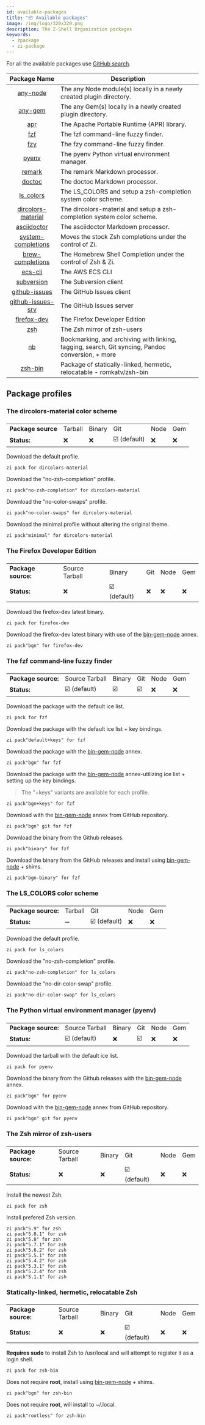 ```yaml
---
id: available-packages
title: "📦 Available packages"
image: /img/logo/320x320.png
description: The Z-Shell Organization packages
keywords:
  - zpackage
  - zi-package
---
```


<!-- @format -->

For all the available packages use [GitHub search][22].

|       Package Name       | Description                                                                                      |
|:------------------------:| ------------------------------------------------------------------------------------------------ |
|      [any-node][1]       | The any Node module(s) locally in a newly created plugin directory.                              |
|       [any-gem][2]       | The any Gem(s) locally in a newly created plugin directory.                                      |
|         [apr][3]         | The Apache Portable Runtime (APR) library.                                                       |
|         [fzf][4]         | The fzf command-line fuzzy finder.                                                               |
|         [fzy][5]         | The fzy command-line fuzzy finder.                                                               |
|        [pyenv][6]        | The pyenv Python virtual environment manager.                                                    |
|       [remark][7]        | The remark Markdown processor.                                                                   |
|       [doctoc][8]        | The doctoc Markdown processor.                                                                   |
|      [ls_colors][9]      | The LS_COLORS and setup a zsh-completion system color scheme.                                    |
| [dircolors-material][10] | The dircolors-material and setup a zsh-completion system color scheme.                           |
|    [asciidoctor][11]     | The asciidoctor Markdown processor.                                                              |
| [system-completions][12] | Moves the stock Zsh completions under the control of Zi.                                         |
|  [brew-completions][21]  | The Homebrew Shell Completion under the control of Zsh & Zi.                                     |
|      [ecs-cli][13]       | The AWS ECS CLI                                                                                  |
|     [subversion][14]     | The Subversion client                                                                            |
|   [github-issues][15]    | The GitHub Issues client                                                                         |
| [github-issues-srv][16]  | The GitHub Issues server                                                                         |
|    [firefox-dev][17]     | The Firefox Developer Edition                                                                    |
|        [zsh][18]         | The Zsh mirror of zsh-users                                                                      |
|         [nb][19]         | Bookmarking, and archiving with linking, tagging, search, Git syncing, Pandoc conversion, + more |
|      [zsh-bin][20]       | Package of statically-linked, hermetic, relocatable - romkatv/zsh-bin                            |

## Package profiles

### The dircolors-material color scheme

<h3 align="center">
  <table>
    <tbody>
      <tr>
        <td>
          <b>Package source</b>
        </td>
        <td>Tarball</td>
        <td>Binary</td>
        <td>Git</td>
        <td>Node</td>
        <td>Gem</td>
      </tr>
      <tr>
        <td>
          <b>Status:</b>
        </td>
        <td>❌</td>
        <td>❌</td>
        <td>☑️ (default)</td>
        <td>❌</td>
        <td>❌</td>
      </tr>
    </tbody>
  </table>
</h3>

Download the default profile.

```shell
zi pack for dircolors-material
```

Download the "no-zsh-completion" profile.

```shell
zi pack"no-zsh-completion" for dircolors-material
```

Download the "no-color-swaps" profile.

```shell
zi pack"no-color-swaps" for dircolors-material
```

Download the minimal profile without altering the original theme.

```shell
zi pack"minimal" for dircolors-material
```

### The Firefox Developer Edition

<h3 align="center">
  <table>
    <tbody>
      <tr>
        <td>
          <b>Package source:</b>
        </td>
        <td>Source Tarball</td>
        <td>Binary</td>
        <td>Git</td>
        <td>Node</td>
        <td>Gem</td>
      </tr>
      <tr>
        <td>
          <b>Status:</b>
        </td>
        <td>❌</td>
        <td>☑️ (default)</td>
        <td>❌</td>
        <td>❌</td>
        <td>❌</td>
      </tr>
    </tbody>
  </table>
</h3>

Download the firefox-dev latest binary.

```shell
zi pack for firefox-dev
```

Download the firefox-dev latest binary with use of the [bin-gem-node][] annex.

```shell
zi pack"bgn" for firefox-dev
```

### The fzf command-line fuzzy finder

<h3 align="center">
  <table>
    <tbody>
      <tr>
        <td>
          <b>Package source:</b>
        </td>
        <td>Source Tarball</td>
        <td>Binary</td>
        <td>Git</td>
        <td>Node</td>
        <td>Gem</td>
      </tr>
      <tr>
        <td>
          <b>Status:</b>
        </td>
        <td>☑️ (default)</td>
        <td>☑️</td>
        <td>☑️</td>
        <td>❌</td>
        <td>❌</td>
      </tr>
    </tbody>
  </table>
</h3>

Download the package with the default ice list.

```shell
zi pack for fzf
```

Download the package with the default ice list + key bindings.

```shell
zi pack"default+keys" for fzf
```

Download the package with the [bin-gem-node][] annex.

```shell
zi pack"bgn" for fzf
```

Download the package with the [bin-gem-node][] annex-utilizing ice list + setting up the key bindings.

> The "+keys" variants are available for each profile.

```shell
zi pack"bgn+keys" for fzf
```

Download with the [bin-gem-node][] annex from GitHub repository.

```shell
zi pack"bgn" git for fzf
```

Download the binary from the Github releases.

```shell
zi pack"binary" for fzf
```

Download the binary from the GitHub releases and install using [bin-gem-node][] + shims.

```shell
zi pack"bgn-binary" for fzf
```

### The LS_COLORS color scheme

<h3 align="center">
  <table>
    <tbody>
      <tr>
        <td>
          <b>Package source:</b>
        </td>
        <td>Tarball</td>
        <td>Git</td>
        <td>Node</td>
        <td>Gem</td>
      </tr>
      <tr>
        <td>
          <b>Status:</b>
        </td>
        <td>➖</td>
        <td>☑️ (default)</td>
        <td>❌</td>
        <td>❌</td>
      </tr>
    </tbody>
  </table>
</h3>

Download the default profile.

```shell
zi pack for ls_colors
```

Download the "no-zsh-completion" profile.

```shell
zi pack"no-zsh-completion" for ls_colors
```

Download the "no-dir-color-swap" profile.

```shell
zi pack"no-dir-color-swap" for ls_colors
```

### The Python virtual environment manager (pyenv)

<h3 align="center">
  <table>
    <tbody>
      <tr>
        <td>
          <b>Package source:</b>
        </td>
        <td>Source Tarball</td>
        <td>Binary</td>
        <td>Git</td>
        <td>Node</td>
        <td>Gem</td>
      </tr>
      <tr>
        <td>
          <b>Status:</b>
        </td>
        <td>☑️ (default)</td>
        <td>❌</td>
        <td>☑️</td>
        <td>❌</td>
        <td>❌</td>
      </tr>
    </tbody>
  </table>
</h3>

Download the tarball with the default ice list.

```shell
zi pack for pyenv
```

Download the binary from the Github releases with the [bin-gem-node][] annex.

```shell
zi pack"bgn" for pyenv
```

Download with the [bin-gem-node][] annex from GitHub repository.

```shell
zi pack"bgn" git for pyenv
```

### The Zsh mirror of zsh-users

<h3 align="center">
  <table>
    <tbody>
      <tr>
        <td>
          <b>Package source:</b>
        </td>
        <td>Source Tarball</td>
        <td>Binary</td>
        <td>Git</td>
        <td>Node</td>
        <td>Gem</td>
      </tr>
      <tr>
        <td>
          <b>Status:</b>
        </td>
        <td>❌</td>
        <td>❌</td>
        <td>☑️ (default)</td>
        <td>❌</td>
        <td>❌</td>
      </tr>
    </tbody>
  </table>
</h3>

Install the newest Zsh.

```shell
zi pack for zsh
```

Install prefered Zsh version.

```shell
zi pack"5.9" for zsh
zi pack"5.8.1" for zsh
zi pack"5.8" for zsh
zi pack"5.7.1" for zsh
zi pack"5.6.2" for zsh
zi pack"5.5.1" for zsh
zi pack"5.4.2" for zsh
zi pack"5.3.1" for zsh
zi pack"5.2.4" for zsh
zi pack"5.1.1" for zsh
```

### Statically-linked, hermetic, relocatable Zsh

<h3 align="center">
  <table>
    <tbody>
      <tr>
        <td>
          <b>Package source:</b>
        </td>
        <td>Source Tarball</td>
        <td>Binary</td>
        <td>Git</td>
        <td>Node</td>
        <td>Gem</td>
      </tr>
      <tr>
        <td>
          <b>Status:</b>
        </td>
        <td>❌</td>
        <td>❌</td>
        <td>☑️ (default)</td>
        <td>❌</td>
        <td>❌</td>
      </tr>
    </tbody>
  </table>
</h3>

<b>Requires sudo</b> to install Zsh to /usr/local and will attempt to register it as a login shell.

```shell
zi pack for zsh-bin
```

Does not require <b>root</b>, install using [bin-gem-node][] + shims.

```shell
zi pack"bgn" for zsh-bin
```

Does not require <b>root</b>, will install to ~/.local.

```shell
zi pack"rootless" for zsh-bin
```

<!-- end-of-file -->
<!-- links -->

[1]: https://github.com/z-shell/any-node
[2]: https://github.com/z-shell/any-gem
[3]: https://github.com/z-shell/apr
[4]: https://github.com/z-shell/fzf
[5]: https://github.com/z-shell/fzy
[6]: https://github.com/z-shell/pyenv
[7]: https://github.com/z-shell/remark
[8]: https://github.com/z-shell/doctoc
[9]: https://github.com/z-shell/ls_colors
[10]: https://github.com/z-shell/dircolors-material
[11]: https://github.com/z-shell/asciidoctor
[12]: https://github.com/z-shell/system-completions
[13]: https://github.com/z-shell/ecs-cli
[14]: https://github.com/z-shell/subversion
[15]: https://github.com/z-shell/github-issues
[16]: https://github.com/z-shell/github-issues-srv
[17]: https://github.com/z-shell/firefox-dev
[18]: https://github.com/z-shell/zsh
[19]: https://github.com/z-shell/nb
[20]: https://github.com/z-shell/zsh-bin
[21]: https://github.com/z-shell/brew-completions
[22]: https://github.com/search?q=topic%3Azpackage+org%3Az-shell&type=Repositories
[bin-gem-node]: /ecosystem/annexes/bin-gem-node

